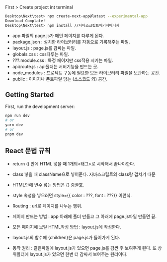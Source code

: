 First > Create project int terminal

```bash
Desktop\Next\test> npx create-next-app@latest --experimental-app
Download Complate!
Desktop\Next\test> npm install //자바스크립트패키지매니저
```


- app 파일의 page.js가 메인 페이지를 다루게 된다.
- package.json : 설치한 라이브러리를 자동으로 기록해주는 파일.
- layout.js : page.js를 감싸는 파일.
- globals.css : css다루는 파일.
- ???.module.css : 특정 페이지만 css적용 시키는 파일.
- api\route.js : api폴더는 서버기능을 만드는 곳.
- node_modules : 프로젝트 구동에 필요한 모든 라이브러리 파일을 보관하는 공간.
- public : 이미지나 폰트파일 담는 (소스코드 외) 공간.


## Getting Started

First, run the development server:

```bash
npm run dev
# or
yarn dev
# or
pnpm dev
```

## React 문법 규칙

- return () 안에 HTML 넣을 때 1개의<태그>로 시작해서 끝나야한다.
- class 넣을 때 className으로 넣어준다. 자바스크립트의 class랑 겹치기 때문
- HTML안에 변수 넣는 방법은 {} 중괄호.
- style 속성을 넣으러면 style={{ color : ???, font : ???}} 이런식.


- Routing : url로 페이지를 나누는 행위.
- 페이지 만드는 방법 : app 아래에 폴더 만들고 그 아래에 page.js파일 만들면 끝.
- 모든 페이지에 보일 HTML작성 방법 : layout.js에 작성한다.
- layout.js의 함수에 {children}은 page.js가 들어가게 된다.
- 동작 원리 : 같은파일에 layout.js가 있으면 page.js를 감싼 후 보여주게 된다. 또 상위폴더에 layout.js가 있으면 한번 더 감싸서 보여주는 원리이다.
